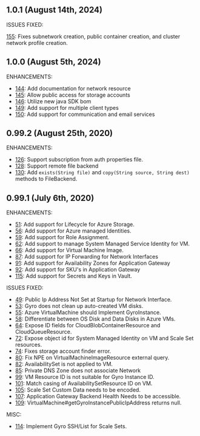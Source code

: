 ## 1.0.1 (August 14th, 2024)

ISSUES FIXED:

[155](https://github.com/perfectsense/gyro-azure-provider/pull/155): Fixes subnetwork creation, public container creation, and cluster network profile creation.

## 1.0.0 (August 5th, 2024)

ENHANCEMENTS:

* [144](https://github.com/perfectsense/gyro-azure-provider/pull/144): Add documentation for network resource
* [145](https://github.com/perfectsense/gyro-azure-provider/pull/145): Allow public access for storage accounts
* [146](https://github.com/perfectsense/gyro-azure-provider/pull/146): Utilize new java SDK bom
* [149](https://github.com/perfectsense/gyro-azure-provider/pull/149): Add support for multiple client types
* [150](https://github.com/perfectsense/gyro-azure-provider/pull/150): Add support for communication and email services

## 0.99.2 (August 25th, 2020)

ENHANCEMENTS:

* [126](https://github.com/perfectsense/gyro-azure-provider/issues/126): Support subscription from auth properties file.
* [128](https://github.com/perfectsense/gyro-azure-provider/issues/128): Support remote file backend
* [130](https://github.com/perfectsense/gyro-azure-provider/issues/130): Add `exists(String file)` and `copy(String source, String dest)` methods to FileBackend.

## 0.99.1 (July 6th, 2020)

ENHANCEMENTS:

* [51](https://github.com/perfectsense/gyro-azure-provider/issues/51): Add support for Lifecycle for Azure Storage.
* [56](https://github.com/perfectsense/gyro-azure-provider/issues/56): Add support for Azure managed Identities.
* [59](https://github.com/perfectsense/gyro-azure-provider/issues/59): Add support for Role Assignment.
* [62](https://github.com/perfectsense/gyro-azure-provider/issues/62): Add support to manage System Managed Service Identity for VM.
* [66](https://github.com/perfectsense/gyro-azure-provider/issues/66): Add support for Virtual Machine Image.
* [87](https://github.com/perfectsense/gyro-azure-provider/issues/87): Add support for IP Forwarding for Network Interfaces
* [91](https://github.com/perfectsense/gyro-azure-provider/issues/91): Add support for Availability Zones for Application Gateway
* [92](https://github.com/perfectsense/gyro-azure-provider/issues/92): Add support for SKU's in Application Gateway
* [115](https://github.com/perfectsense/gyro-azure-provider/issues/115): Add support for Secrets and Keys in Vault.

ISSUES FIXED:

* [49](https://github.com/perfectsense/gyro-azure-provider/issues/49): Public Ip Address Not Set at Startup for Network Interface.
* [53](https://github.com/perfectsense/gyro-azure-provider/issues/53): Gyro does not clean up auto-created VM disks.
* [55](https://github.com/perfectsense/gyro-azure-provider/issues/55): Azure VirtualMachine should Implement GyroInstance.
* [58](https://github.com/perfectsense/gyro-azure-provider/issues/58): Differentiate between OS Disk and Data Disks in Azure VMs.
* [64](https://github.com/perfectsense/gyro-azure-provider/issues/64): Expose ID fields for CloudBlobContainerResource and CloudQueueResource.
* [72](https://github.com/perfectsense/gyro-azure-provider/issues/72): Expose object id for System Managed Identity on VM and Scale Set resources.
* [74](https://github.com/perfectsense/gyro-azure-provider/issues/70): Fixes storage account finder error.
* [80](https://github.com/perfectsense/gyro-azure-provider/issues/80): Fix NPE on VirtualMachineImageResource external query.
* [82](https://github.com/perfectsense/gyro-azure-provider/issues/82): AvailabilitySet is not applied to VM.
* [85](https://github.com/perfectsense/gyro-azure-provider/issues/85): Private DNS Zone does not associate Network
* [99](https://github.com/perfectsense/gyro-azure-provider/issues/99): VM Resource ID is not suitable for Gyro Instance ID.
* [101](https://github.com/perfectsense/gyro-azure-provider/issues/101): Match casing of AvailabilitySetResource ID on VM.
* [105](https://github.com/perfectsense/gyro-azure-provider/issues/105): Scale Set Custom Data needs to be encoded.
* [107](https://github.com/perfectsense/gyro-azure-provider/issues/107): Application Gateway Backend Health Needs to be accessible.
* [109](https://github.com/perfectsense/gyro-azure-provider/issues/110): VirtualMachine#getGyroInstancePublicIpAddress returns null.

MISC:

* [114](https://github.com/perfectsense/gyro-azure-provider/issues/114): Implement Gyro SSH/List for Scale Sets.

